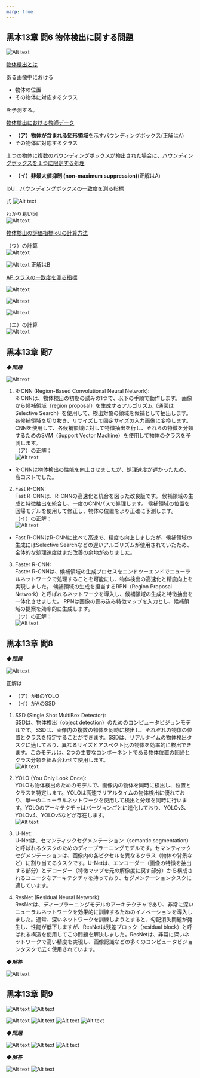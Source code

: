```yaml
---
marp: true
---
```


## 黒本13章 問6 物体検出に関する問題

<!-- ___◆問題___ -->

![Alt text](image-61.png)

<u>物体検出とは</u>

ある画像中における
- 物体の位置
- その物体に対応するクラス
  
を予測する。

<u>物体検出における教師データ</u>

- **（ア）物体が含まれる矩形領域**を示すバウンディングボックス(正解はA)
- その物体に対応するクラス

<u>１つの物体に複数のバウンディングボックスが検出された場合に、バウンディングボックスを１つに限定する処理</u>

- **（イ）非最大値抑制 (non-maximum suppression)**(正解はA)


<u>IoU　バウンディングボックスの一致度を測る指標</u>

式
![Alt text](image-40.png)

わかり易い図\
![Alt text](image-39.png)

[物体検出の評価指標IoUの計算方法](https://qiita.com/shoku-pan/items/35eae224c59989957623)

（ウ）の計算\
![Alt text](image-41.png)

<!-- $$ IoU =\frac{共通領域の面積}{２つの領域の和集合の面積}=\frac{150 \times 200}{(300\times400)+(300\times400)-(150 \times 200)} = 0.14 $$ -->
![Alt text](image-62.png)
正解はB

<u>AP クラスの一致度を測る指標</u>

![Alt text](image-49.png)

![Alt text](image-50.png)

![Alt text](image-51.png)

（エ）の計算\
![Alt text](image-52.png)

<!-- ![Alt text](image-13.png)
![Alt text](image-12.png)
![Alt text](image-11.png) -->

<!-- ___◆解答___

![Alt text](image-24.png)
![Alt text](image-25.png)
![Alt text](image-26.png)
![Alt text](image-27.png) -->


<div style="page-break-before:always"></div>

## 黒本13章 問7

___◆問題___

<!-- ![Alt text](image-10.png) -->
![Alt text](image-45.png)

1. R-CNN (Region-Based Convolutional Neural Network):\
R-CNNは、物体検出の初期の試みの1つで、以下の手順で動作します。
画像から候補領域（region proposal）を生成するアルゴリズム（通常はSelective Search）を使用して、検出対象の領域を候補として抽出します。
各候補領域を切り抜き、リサイズして固定サイズの入力画像に変換します。
CNNを使用して、各候補領域に対して特徴抽出を行し、それらの特徴を分類するためのSVM（Support Vector Machine）を使用して物体のクラスを予測します。\
（ア）の正解：\
![Alt text](image-47.png)

- R-CNNは物体検出の性能を向上させましたが、処理速度が遅かったため、高コストでした。

2. Fast R-CNN:\
Fast R-CNNは、R-CNNの高速化と統合を図った改良版です。
候補領域の生成と特徴抽出を統合し、一度のCNNパスで処理します。
候補領域の位置を回帰モデルを使用して修正し、物体の位置をより正確に予測します。\
（イ）の正解：\
![Alt text](image-48.png)

- Fast R-CNNはR-CNNに比べて高速で、精度も向上しましたが、候補領域の生成にはSelective Searchなどの遅いアルゴリズムが使用されていたため、全体的な処理速度はまだ改善の余地がありました。

3. Faster R-CNN:\
Faster R-CNNは、候補領域の生成プロセスをエンドツーエンドでニューラルネットワークで処理することを可能にし、物体検出の高速化と精度向上を実現しました。
候補領域の生成を担当するRPN（Region Proposal Network）と呼ばれるネットワークを導入し、候補領域の生成と特徴抽出を一体化させました。
RPNは画像の畳み込み特徴マップを入力とし、候補領域の提案を効率的に生成します。\
（ウ）の正解：\
![Alt text](image-44.png)



<!-- ___◆解答___

![Alt text](image-28.png) -->

<div style="page-break-before:always"></div>

## 黒本13章 問8

___◆問題___

![Alt text](image-9.png)

正解は
- （ア）がBのYOLO
- （イ）がAのSSD

1. SSD (Single Shot MultiBox Detector):\
SSDは、物体検出（object detection）のためのコンピュータビジョンモデルです。SSDは、画像内の複数の物体を同時に検出し、それぞれの物体の位置とクラスを特定することができます。SSDは、リアルタイムの物体検出タスクに適しており、異なるサイズとアスペクト比の物体を効率的に検出できます。このモデルは、2つの主要なコンポーネントである物体位置の回帰とクラス分類を組み合わせて使用します。\
![Alt text](image-43.png)

2. YOLO (You Only Look Once):\
YOLOも物体検出のためのモデルで、画像内の物体を同時に検出し、位置とクラスを特定します。YOLOは高速でリアルタイムの物体検出に優れており、単一のニューラルネットワークを使用して検出と分類を同時に行います。YOLOのアーキテクチャはバージョンごとに進化しており、YOLOv3、YOLOv4、YOLOv5などが存在します。\
![Alt text](image-42.png)

3. U-Net:\
U-Netは、セマンティックセグメンテーション（semantic segmentation）と呼ばれるタスクのためのディープラーニングモデルです。セマンティックセグメンテーションは、画像内の各ピクセルを異なるクラス（物体や背景など）に割り当てるタスクです。U-Netは、エンコーダー（画像の特徴を抽出する部分）とデコーダー（特徴マップを元の解像度に戻す部分）から構成されるユニークなアーキテクチャを持っており、セグメンテーションタスクに適しています。

4. ResNet (Residual Neural Network):\
ResNetは、ディープラーニングモデルのアーキテクチャであり、非常に深いニューラルネットワークを効果的に訓練するためのイノベーションを導入しました。通常、深いネットワークを訓練しようとすると、勾配消失問題が発生し、性能が低下しますが、ResNetは残差ブロック（residual block）と呼ばれる構造を使用してこの問題を解決しました。ResNetは、非常に深いネットワークで高い精度を実現し、画像認識などの多くのコンピュータビジョンタスクで広く使用されています。


___◆解答___

![Alt text](image-29.png)


<div style="page-break-before:always"></div>

## 黒本13章 問9

![Alt text](image-55.png)
![Alt text](image-54.png)

![Alt text](image-56.png)
![Alt text](image-57.png)
![Alt text](image-60.png)
![Alt text](image-59.png)

___◆問題___

![Alt text](image-7.png)
![Alt text](image-8.png)
![Alt text](image-53.png)

___◆解答___

![Alt text](image-30.png)
![Alt text](image-31.png)

<!-- <div style="page-break-before:always"></div>

## 黒本13章 問10

___◆問題___

![Alt text](image-5.png)
![Alt text](image-6.png)

___◆解答___

![Alt text](image-32.png)
![Alt text](image-33.png)

<div style="page-break-before:always"></div>

## 黒本13章 問11

___◆問題___

![Alt text](image-3.png)
![Alt text](image-4.png)

___◆解答___

![Alt text](image-34.png) -->